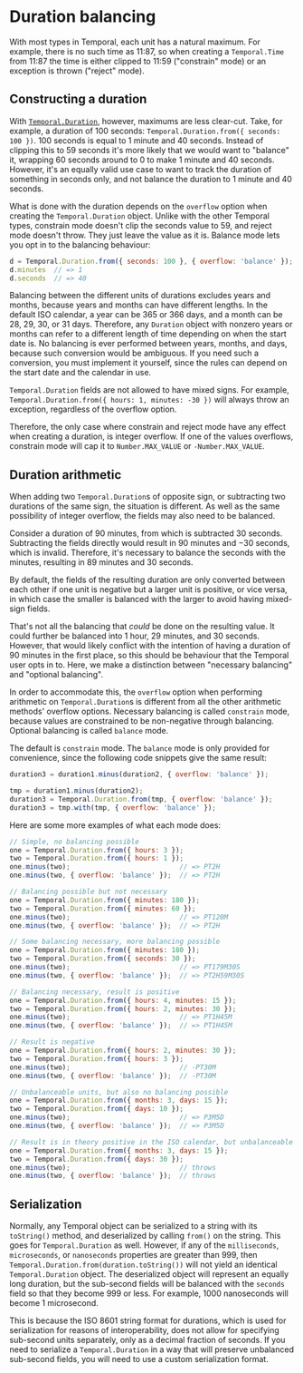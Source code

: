 # Duration balancing

With most types in Temporal, each unit has a natural maximum.
For example, there is no such time as 11:87, so when creating a `Temporal.Time` from 11:87 the time is either clipped to 11:59 ("constrain" mode) or an exception is thrown ("reject" mode).

## Constructing a duration

With [`Temporal.Duration`](./duration.md), however, maximums are less clear-cut.
Take, for example, a duration of 100 seconds: `Temporal.Duration.from({ seconds: 100 })`.
100 seconds is equal to 1 minute and 40 seconds. Instead of clipping this to 59 seconds it's more likely that we would want to "balance" it, wrapping 60 seconds around to 0 to make 1 minute and 40 seconds.
However, it's an equally valid use case to want to track the duration of something in seconds only, and not balance the duration to 1 minute and 40 seconds.

What is done with the duration depends on the `overflow` option when creating the `Temporal.Duration` object.
Unlike with the other Temporal types, constrain mode doesn't clip the seconds value to 59, and reject mode doesn't throw.
They just leave the value as it is.
Balance mode lets you opt in to the balancing behaviour:

```javascript
d = Temporal.Duration.from({ seconds: 100 }, { overflow: 'balance' });
d.minutes  // => 1
d.seconds  // => 40
```

Balancing between the different units of durations excludes years and months, because years and months can have different lengths.
In the default ISO calendar, a year can be 365 or 366 days, and a month can be 28, 29, 30, or 31 days.
Therefore, any `Duration` object with nonzero years or months can refer to a different length of time depending on when the start date is.
No balancing is ever performed between years, months, and days, because such conversion would be ambiguous.
If you need such a conversion, you must implement it yourself, since the rules can depend on the start date and the calendar in use.

`Temporal.Duration` fields are not allowed to have mixed signs.
For example, `Temporal.Duration.from({ hours: 1, minutes: -30 })` will always throw an exception, regardless of the overflow option.

Therefore, the only case where constrain and reject mode have any effect when creating a duration, is integer overflow.
If one of the values overflows, constrain mode will cap it to `Number.MAX_VALUE` or `-Number.MAX_VALUE`.

## Duration arithmetic

When adding two `Temporal.Duration`s of opposite sign, or subtracting two durations of the same sign, the situation is different.
As well as the same possibility of integer overflow, the fields may also need to be balanced.

Consider a duration of 90 minutes, from which is subtracted 30 seconds.
Subtracting the fields directly would result in 90 minutes and &minus;30 seconds, which is invalid.
Therefore, it's necessary to balance the seconds with the minutes, resulting in 89 minutes and 30 seconds.

By default, the fields of the resulting duration are only converted between each other if one unit is negative but a larger unit is positive, or vice versa, in which case the smaller is balanced with the larger to avoid having mixed-sign fields.

That's not all the balancing that _could_ be done on the resulting value.
It could further be balanced into 1 hour, 29 minutes, and 30 seconds.
However, that would likely conflict with the intention of having a duration of 90 minutes in the first place, so this should be behaviour that the Temporal user opts in to.
Here, we make a distinction between "necessary balancing" and "optional balancing".

In order to accommodate this, the `overflow` option when performing arithmetic on `Temporal.Duration`s is different from all the other arithmetic methods' overflow options.
Necessary balancing is called `constrain` mode, because values are constrained to be non-negative through balancing.
Optional balancing is called `balance` mode.

The default is `constrain` mode.
The `balance` mode is only provided for convenience, since the following code snippets give the same result:

```javascript
duration3 = duration1.minus(duration2, { overflow: 'balance' });

tmp = duration1.minus(duration2);
duration3 = Temporal.Duration.from(tmp, { overflow: 'balance' });
duration3 = tmp.with(tmp, { overflow: 'balance' });
```

Here are some more examples of what each mode does:

```javascript
// Simple, no balancing possible
one = Temporal.Duration.from({ hours: 3 });
two = Temporal.Duration.from({ hours: 1 });
one.minus(two);                           // => PT2H
one.minus(two, { overflow: 'balance' });  // => PT2H

// Balancing possible but not necessary
one = Temporal.Duration.from({ minutes: 180 });
two = Temporal.Duration.from({ minutes: 60 });
one.minus(two);                           // => PT120M
one.minus(two, { overflow: 'balance' });  // => PT2H

// Some balancing necessary, more balancing possible
one = Temporal.Duration.from({ minutes: 180 });
two = Temporal.Duration.from({ seconds: 30 });
one.minus(two);                           // => PT179M30S
one.minus(two, { overflow: 'balance' });  // => PT2H59M30S

// Balancing necessary, result is positive
one = Temporal.Duration.from({ hours: 4, minutes: 15 });
two = Temporal.Duration.from({ hours: 2, minutes: 30 });
one.minus(two);                           // => PT1H45M
one.minus(two, { overflow: 'balance' });  // => PT1H45M

// Result is negative
one = Temporal.Duration.from({ hours: 2, minutes: 30 });
two = Temporal.Duration.from({ hours: 3 });
one.minus(two);                           // -PT30M
one.minus(two, { overflow: 'balance' });  // -PT30M

// Unbalanceable units, but also no balancing possible
one = Temporal.Duration.from({ months: 3, days: 15 });
two = Temporal.Duration.from({ days: 10 });
one.minus(two);                           // => P3M5D
one.minus(two, { overflow: 'balance' });  // => P3M5D

// Result is in theory positive in the ISO calendar, but unbalanceable units
one = Temporal.Duration.from({ months: 3, days: 15 });
two = Temporal.Duration.from({ days: 30 });
one.minus(two);                           // throws
one.minus(two, { overflow: 'balance' });  // throws
```

## Serialization

Normally, any Temporal object can be serialized to a string with its `toString()` method, and deserialized by calling `from()` on the string.
This goes for `Temporal.Duration` as well.
However, if any of the `milliseconds`, `microseconds`, or `nanoseconds` properties are greater than 999, then `Temporal.Duration.from(duration.toString())` will not yield an identical `Temporal.Duration` object.
The deserialized object will represent an equally long duration, but the sub-second fields will be balanced with the `seconds` field so that they become 999 or less.
For example, 1000 nanoseconds will become 1 microsecond.

This is because the ISO 8601 string format for durations, which is used for serialization for reasons of interoperability, does not allow for specifying sub-second units separately, only as a decimal fraction of seconds.
If you need to serialize a `Temporal.Duration` in a way that will preserve unbalanced sub-second fields, you will need to use a custom serialization format.
